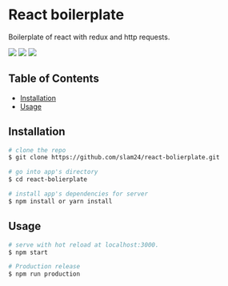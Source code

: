 # React boilerplate

Boilerplate of react with redux and http requests.

![](https://img.shields.io/badge/React-16.8.6-red.svg)
![](https://img.shields.io/badge/Redux-4.0.1-blue.svg)
![](https://img.shields.io/badge/React_redux-7.0.2-green.svg)

## Table of Contents

* [Installation](#installation)
* [Usage](#usage)

## Installation

``` bash
# clone the repo
$ git clone https://github.com/slam24/react-bolierplate.git

# go into app's directory
$ cd react-bolierplate

# install app's dependencies for server
$ npm install or yarn install
```

## Usage

``` bash
# serve with hot reload at localhost:3000.
$ npm start

# Production release
$ npm run production
```